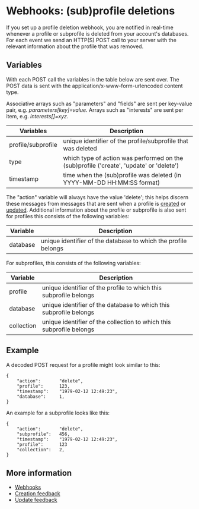 # Webhooks: (sub)profile deletions

If you set up a profile deletion webhook, you are notified in real-time
whenever a profile or subprofile is deleted from your account's databases.
For each event we send an HTTP(S) POST call to your server with the 
relevant information about the profile that was removed.

## Variables

With each POST call the variables in the table below are sent over. The 
POST data is sent with the application/x-www-form-urlencoded content type.

Associative arrays such as "parameters" and "fields" are sent per key-value pair,
e.g. *parameters[key]=value*.
Arrays such as "interests" are sent per item, e.g. *interests[]=xyz*.

| Variables          | Description                                                                             |
|--------------------|-----------------------------------------------------------------------------------------|
| profile/subprofile | unique identifier of the profile/subprofile that was deleted                            |
| type               | which type of action was performed on the (sub)profile ('create', 'update' or 'delete') |
| timestamp          | time when the (sub)profile was deleted (in YYYY-MM-DD HH:MM:SS format)                  |

The "action" variable will always have the value 'delete'; this helps discern
these messages from messages that are sent when a profile is
[created](webhook-creates) or [updated](webhook-updates).
Additional information about the profile or subprofile is also sent 
for profiles this consists of the following variables:

| Variable  | Description                                                    |
|-----------|----------------------------------------------------------------|
| database  | unique identifier of the database to which the profile belongs |

For subprofiles, this consists of the following variables:

| Variable   | Description                                                          |
|------------|----------------------------------------------------------------------|
| profile    | unique identifier of the profile to which this subprofile belongs    |
| database   | unique identifier of the database to which this subprofile belongs   |
| collection | unique identifier of the collection to which this subprofile belongs |

## Example

A decoded POST request for a profile might look similar to this:

    {
        "action":       "delete",
        "profile":      123,
        "timestamp":    "1979-02-12 12:49:23",
        "database":     1,
    }
    
An example for a subprofile looks like this:

    {
        "action":       "delete",
        "subprofile":   456,
        "timestamp":    "1979-02-12 12:49:23",
        "profile":      123
        "collection":   2,
    }

## More information

* [Webhooks](./webhooks)
* [Creation feedback](./webhook-creates)
* [Update feedback](./webhook-updates)
